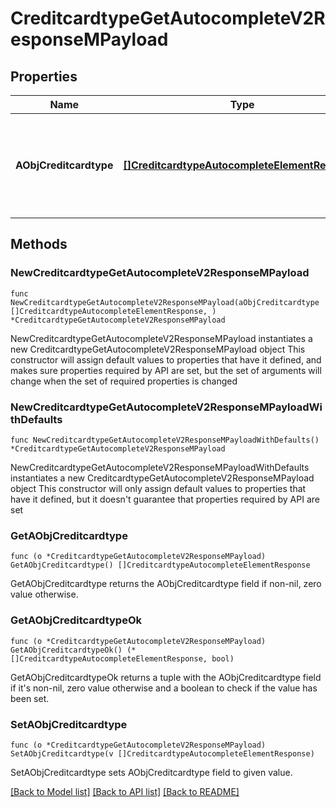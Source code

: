 # CreditcardtypeGetAutocompleteV2ResponseMPayload

## Properties

Name | Type | Description | Notes
------------ | ------------- | ------------- | -------------
**AObjCreditcardtype** | [**[]CreditcardtypeAutocompleteElementResponse**](CreditcardtypeAutocompleteElementResponse.md) | An array of Creditcardtype object containing the description, ID and active status about the element. | 

## Methods

### NewCreditcardtypeGetAutocompleteV2ResponseMPayload

`func NewCreditcardtypeGetAutocompleteV2ResponseMPayload(aObjCreditcardtype []CreditcardtypeAutocompleteElementResponse, ) *CreditcardtypeGetAutocompleteV2ResponseMPayload`

NewCreditcardtypeGetAutocompleteV2ResponseMPayload instantiates a new CreditcardtypeGetAutocompleteV2ResponseMPayload object
This constructor will assign default values to properties that have it defined,
and makes sure properties required by API are set, but the set of arguments
will change when the set of required properties is changed

### NewCreditcardtypeGetAutocompleteV2ResponseMPayloadWithDefaults

`func NewCreditcardtypeGetAutocompleteV2ResponseMPayloadWithDefaults() *CreditcardtypeGetAutocompleteV2ResponseMPayload`

NewCreditcardtypeGetAutocompleteV2ResponseMPayloadWithDefaults instantiates a new CreditcardtypeGetAutocompleteV2ResponseMPayload object
This constructor will only assign default values to properties that have it defined,
but it doesn't guarantee that properties required by API are set

### GetAObjCreditcardtype

`func (o *CreditcardtypeGetAutocompleteV2ResponseMPayload) GetAObjCreditcardtype() []CreditcardtypeAutocompleteElementResponse`

GetAObjCreditcardtype returns the AObjCreditcardtype field if non-nil, zero value otherwise.

### GetAObjCreditcardtypeOk

`func (o *CreditcardtypeGetAutocompleteV2ResponseMPayload) GetAObjCreditcardtypeOk() (*[]CreditcardtypeAutocompleteElementResponse, bool)`

GetAObjCreditcardtypeOk returns a tuple with the AObjCreditcardtype field if it's non-nil, zero value otherwise
and a boolean to check if the value has been set.

### SetAObjCreditcardtype

`func (o *CreditcardtypeGetAutocompleteV2ResponseMPayload) SetAObjCreditcardtype(v []CreditcardtypeAutocompleteElementResponse)`

SetAObjCreditcardtype sets AObjCreditcardtype field to given value.



[[Back to Model list]](../README.md#documentation-for-models) [[Back to API list]](../README.md#documentation-for-api-endpoints) [[Back to README]](../README.md)


